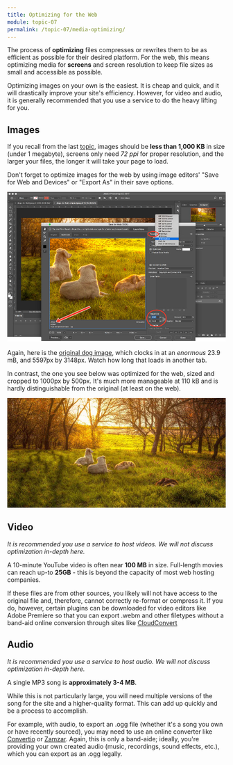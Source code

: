 ```yaml
---
title: Optimizing for the Web
module: topic-07
permalink: /topic-07/media-optimizing/
---
```


<div class="divider-heading"></div>

The process of **optimizing** files compresses or rewrites them to be as efficient as possible for their desired platform. For the web, this means optimizing media for **screens** and screen resolution to keep file sizes as small and accessible as possible.

Optimizing images on your own is the easiest. It is cheap and quick, and it will drastically improve your site's efficiency. However, for video and audio, it is generally recommended that you use a service to do the heavy lifting for you.


## Images
If you recall from the last <a href="../../topic-06/img-save/" target="_new">topic</a>, images should be **less than 1,000 KB** in size (under 1 megabyte), screens only need _72 ppi_ for proper resolution, and the larger your files, the longer it will take your page to load. 

Don't forget to optimize images for the web by using image editors' "Save for Web and Devices" or "Export As" in their save options. 

<img src="../img/save-imgs-for-web.jpg" alt="Image of 'Save for Web' dialogue in Photoshop CC" title="Save for Web" width="1000" height="auto" style="border: none" />

Again, here is the <a href="https://images.pexels.com/photos/241828/pexels-photo-241828.jpeg" target="_blank">original dog image</a>, which clocks in at an _enormous_ 23.9 mB, and 5597px by 3148px. Watch how long that loads in another tab.

In contrast, the one you see below was optimized for the web, sized and cropped to 1000px by 500px. It's much more manageable at 110 kB and is hardly distinguishable from the original (at least on the web).

<img src="../img/dogs-in-field.jpeg" alt="An image of dogs laying in a field while the sun sets" title="Dogs in a Sunlit Field" width="1000px" height="auto" />


<div class="divider-pg"></div>


## Video
_It is recommended you use a service to host videos. We will not discuss optimization in-depth here._

A 10-minute YouTube video is often near **100 MB** in size. Full-length movies can reach up-to **25GB** - this is beyond the capacity of most web hosting companies.

If these files are from other sources, you likely will not have access to the original file and, therefore, cannot correctly re-format or compress it. If you do, however, certain plugins can be downloaded for video editors like Adobe Premiere so that you can export .webm and other filetypes without a band-aid online conversion through sites like <a href="https://cloudconvert.com/" target="_new">CloudConvert</a>


<div class="divider-pg"></div>


## Audio
_It is recommended you use a service to host audio. We will not discuss optimization in-depth here._

A single MP3 song is **approximately 3-4 MB**.

While this is not particularly large, you will need multiple versions of the song for the site and a higher-quality format. This can add up quickly and be a process to accomplish.

For example, with audio, to export an .ogg file (whether it's a song you own or have recently sourced), you may need to use an online converter like <a href="https://convertio.co/mp3-ogg/" target="_new">Convertio</a> or <a href="http://www.zamzar.com/convert/mp3-to-ogg/" target="_new">Zamzar</a>. Again, this is only a band-aide; ideally, you're providing your own created audio (music, recordings, sound effects, etc.), which you can export as an .ogg legally.
